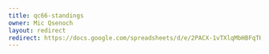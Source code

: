```yaml
---
title: qc66-standings
owner: Mic Qsenoch
layout: redirect
redirect: https://docs.google.com/spreadsheets/d/e/2PACX-1vTXlqMbHBFqTHyMHO9JVLmO776STKiOU1url6gBccR8SSx2kjBDuiO-ZKeqQLxPfZhzSuFh8SZRAMak/pubhtml
---
```

